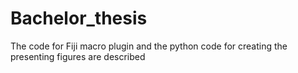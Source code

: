 # Bachelor_thesis
The code for Fiji macro plugin and the python code for creating the presenting figures are described
